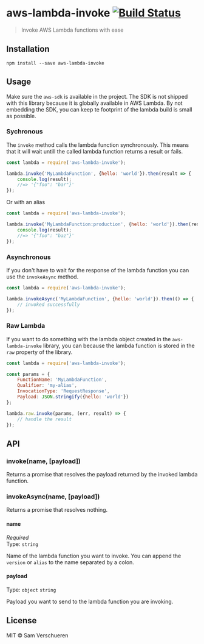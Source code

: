 # aws-lambda-invoke [![Build Status](https://travis-ci.org/SamVerschueren/aws-lambda-invoke.svg?branch=master)](https://travis-ci.org/SamVerschueren/aws-lambda-invoke)

> Invoke AWS Lambda functions with ease


## Installation

```
npm install --save aws-lambda-invoke
```


## Usage

Make sure the `aws-sdk` is available in the project. The SDK is not shipped with this library because it is globally available in AWS Lambda. By not embedding the
SDK, you can keep te footprint of the lambda build is small as possible.

### Sychronous

The `invoke` method calls the lambda function synchronously. This means that it will wait untill the called lambda function
returns a result or fails.

```js
const lambda = require('aws-lambda-invoke');

lambda.invoke('MyLambdaFunction', {hello: 'world'}).then(result => {
    console.log(result);
    //=> '{"foo": "bar"}'
});
```

Or with an alias

```js
const lambda = require('aws-lambda-invoke');

lambda.invoke('MyLambdaFunction:production', {hello: 'world'}).then(result => {
    console.log(result);
    //=> '{"foo": "baz"}'
});
```

### Asynchronous

If you don't have to wait for the response of the lambda function you can use the `invokeAsync` method.

```js
const lambda = require('aws-lambda-invoke');

lambda.invokeAsync('MyLambdaFunction', {hello: 'world'}).then(() => {
    // invoked successfully
});
```

### Raw Lambda

If you want to do something with the lambda object created in the `aws-lambda-invoke` library, you can because the lambda function is stored
in the `raw` property of the library.

```js
const lambda = require('aws-lambda-invoke');

const params = {
    FunctionName: 'MyLambdaFunction',
    Qualifier: 'my-alias',
    InvocationType: 'RequestResponse',
    Payload: JSON.stringify({hello: 'world'})
};

lambda.raw.invoke(params, (err, result) => {
    // handle the result
});
```


## API

### invoke(name, [payload])

Returns a promise that resolves the payload returned by the invoked lambda function.

### invokeAsync(name, [payload])

Returns a promise that resolves nothing.

#### name

*Required*  
Type: `string`

Name of the lambda function you want to invoke. You can append the `version` or `alias` to the name separated by a colon.

#### payload

Type: `object` `string`

Payload you want to send to the lambda function you are invoking.


## License

MIT © Sam Verschueren
